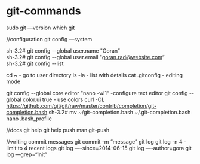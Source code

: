 # git-commands

sudo git —version
which git


//configuration
git config —system

sh-3.2# git config --global user.name "Goran”  
sh-3.2# git config --global user.email "goran.rad@website.com“  
sh-3.2# git config --list


cd ~    - go to user directory
ls -la  - list with details
cat .gitconfig - editing mode

git config --global core.editor "nano -wl1“ -configure text editor
git config --global color.ui true - use colors
curl -OL https://github.com/git/git/raw/master/contrib/completion/git-completion.bash
sh-3.2# mv ~/git-completion.bash ~/.git-completion.bash
nano .bash_profile


//docs
git help
git help push
man git-push


//writing commit messages
git commit -m “message”
git log
git log -n 4  - limit to 4 recent logs
git log —-since=2014-06-15
git log —-author=gora
git log —grep=“Init”

